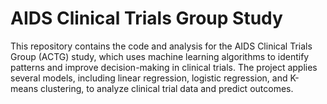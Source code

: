 # AIDS Clinical Trials Group Study

This repository contains the code and analysis for the AIDS Clinical Trials Group (ACTG) study, which uses machine learning algorithms to identify patterns and improve decision-making in clinical trials. The project applies several models, including linear regression, logistic regression, and K-means clustering, to analyze clinical trial data and predict outcomes.

